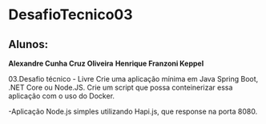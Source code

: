 # DesafioTecnico03
## Alunos:

**Alexandre Cunha Cruz Oliveira**
**Henrique Franzoni Keppel**

03.Desafio técnico - Livre
Crie uma aplicação mínima em Java Spring Boot, .NET Core ou Node.JS. Crie um script que possa conteinerizar essa aplicação com o uso do Docker.

-Aplicação Node.js simples utilizando Hapi.js, que response na porta 8080.
